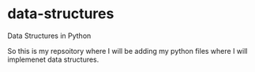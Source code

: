 # data-structures
Data Structures in Python

So this is my repsoitory where I will be adding my python files where I will implemenet data structures.
